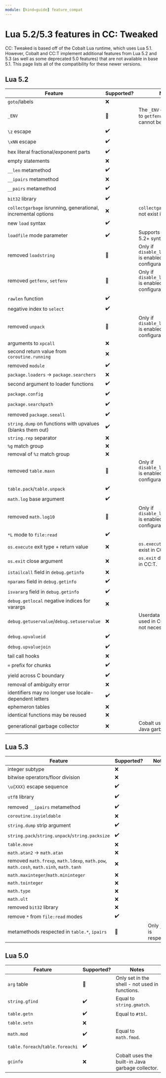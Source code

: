 ```yaml
---
module: [kind=guide] feature_compat
---
```


# Lua 5.2/5.3 features in CC: Tweaked
CC: Tweaked is based off of the Cobalt Lua runtime, which uses Lua 5.1. However, Cobalt and CC:T implement additional features from Lua 5.2 and 5.3 (as well as some deprecated 5.0 features) that are not available in base 5.1. This page lists all of the compatibility for these newer versions.

## Lua 5.2
| Feature | Supported? | Notes |
|---------|------------|-------|
| `goto`/labels | :x: |  |
| `_ENV` | :large_orange_diamond: | The `_ENV` global points to `getfenv()`, but it cannot be set. |
| `\z` escape | :heavy_check_mark: |  |
| `\xNN` escape | :heavy_check_mark: |  |
| hex literal fractional/exponent parts | :heavy_check_mark: |  |
| empty statements | :x: |  |
| `__len` metamethod | :heavy_check_mark: |  |
| `__ipairs` metamethod | :x: |  |
| `__pairs` metamethod | :heavy_check_mark: |  |
| `bit32` library | :heavy_check_mark: |  |
| `collectgarbage` isrunning, generational, incremental options | :x: | `collectgarbage` does not exist in CC:T. |
| new `load` syntax | :heavy_check_mark: |  |
| `loadfile` mode parameter | :heavy_check_mark: | Supports both 5.1 and 5.2+ syntax. |
| removed `loadstring` | :large_orange_diamond: | Only if `disable_lua51_features` is enabled in the configuration. |
| removed `getfenv`, `setfenv` | :large_orange_diamond: | Only if `disable_lua51_features` is enabled in the configuration. |
| `rawlen` function | :heavy_check_mark: |  |
| negative index to `select` | :heavy_check_mark: |  |
| removed `unpack` | :large_orange_diamond: | Only if `disable_lua51_features` is enabled in the configuration. |
| arguments to `xpcall` | :x: |  |
| second return value from `coroutine.running` | :x: |  |
| removed `module` | :heavy_check_mark: |  |
| `package.loaders` -> `package.searchers` | :x: |  |
| second argument to loader functions | :heavy_check_mark: |  |
| `package.config` | :heavy_check_mark: |  |
| `package.searchpath` | :heavy_check_mark: |  |
| removed `package.seeall` | :heavy_check_mark: |  |
| `string.dump` on functions with upvalues (blanks them out) | :heavy_check_mark: |  |
| `string.rep` separator | :x: |  |
| `%g` match group | :x: |  |
| removal of `%z` match group | :x: |  |
| removed `table.maxn` | :large_orange_diamond: | Only if `disable_lua51_features` is enabled in the configuration. |
| `table.pack`/`table.unpack` | :heavy_check_mark: |  |
| `math.log` base argument | :heavy_check_mark: |  |
| removed `math.log10` | :large_orange_diamond: | Only if `disable_lua51_features` is enabled in the configuration. |
| `*L` mode to `file:read` | :heavy_check_mark: |  |
| `os.execute` exit type + return value | :x: | `os.execute` does not exist in CC:T. |
| `os.exit` close argument | :x: | `os.exit` does not exist in CC:T. |
| `istailcall` field in `debug.getinfo` | :x: |  |
| `nparams` field in `debug.getinfo` | :heavy_check_mark: |  |
| `isvararg` field in `debug.getinfo` | :heavy_check_mark: |  |
| `debug.getlocal` negative indices for varargs | :x: |  |
| `debug.getuservalue`/`debug.setuservalue` | :x: | Userdata are rarely used in CC:T, so this is not necessary. |
| `debug.upvalueid` | :heavy_check_mark: |  |
| `debug.upvaluejoin` | :heavy_check_mark: |  |
| tail call hooks | :x: |  |
| `=` prefix for chunks | :heavy_check_mark: |  |
| yield across C boundary | :heavy_check_mark: |  |
| removal of ambiguity error | :x: |  |
| identifiers may no longer use locale-dependent letters | :heavy_check_mark: |  |
| ephemeron tables | :x: |  |
| identical functions may be reused | :x: |  |
| generational garbage collector | :x: | Cobalt uses the built-in Java garbage collector. |

## Lua 5.3
| Feature | Supported? | Notes |
|---------|------------|-------|
| integer subtype | :x: |  |
| bitwise operators/floor division | :x: |  |
| `\u{XXX}` escape sequence | :heavy_check_mark: |  |
| `utf8` library | :heavy_check_mark: |  |
| removed `__ipairs` metamethod | :heavy_check_mark: |  |
| `coroutine.isyieldable` | :x: |  |
| `string.dump` strip argument | :heavy_check_mark: |  |
| `string.pack`/`string.unpack`/`string.packsize` | :heavy_check_mark: |  |
| `table.move` | :x: |  |
| `math.atan2` -> `math.atan` | :x: |  |
| removed `math.frexp`, `math.ldexp`, `math.pow`, `math.cosh`, `math.sinh`, `math.tanh` | :x: |  |
| `math.maxinteger`/`math.mininteger` | :x: |  |
| `math.tointeger` | :x: |  |
| `math.type` | :x: |  |
| `math.ult` | :x: |  |
| removed `bit32` library | :x: |  |
| remove `*` from `file:read` modes | :heavy_check_mark: |  |
| metamethods respected in `table.*`, `ipairs` | :large_orange_diamond: | Only `__lt` is respected. |

## Lua 5.0
| Feature | Supported? | Notes |
|---------|------------|-------|
| `arg` table | :large_orange_diamond: | Only set in the shell - not used in functions. |
| `string.gfind` | :heavy_check_mark: | Equal to `string.gmatch`. |
| `table.getn` | :heavy_check_mark: | Equal to `#tbl`. |
| `table.setn` | :x: |  |
| `math.mod` | :heavy_check_mark: | Equal to `math.fmod`. |
| `table.foreach`/`table.foreachi` | :heavy_check_mark: |  |
| `gcinfo` | :x: | Cobalt uses the built-in Java garbage collector. |
